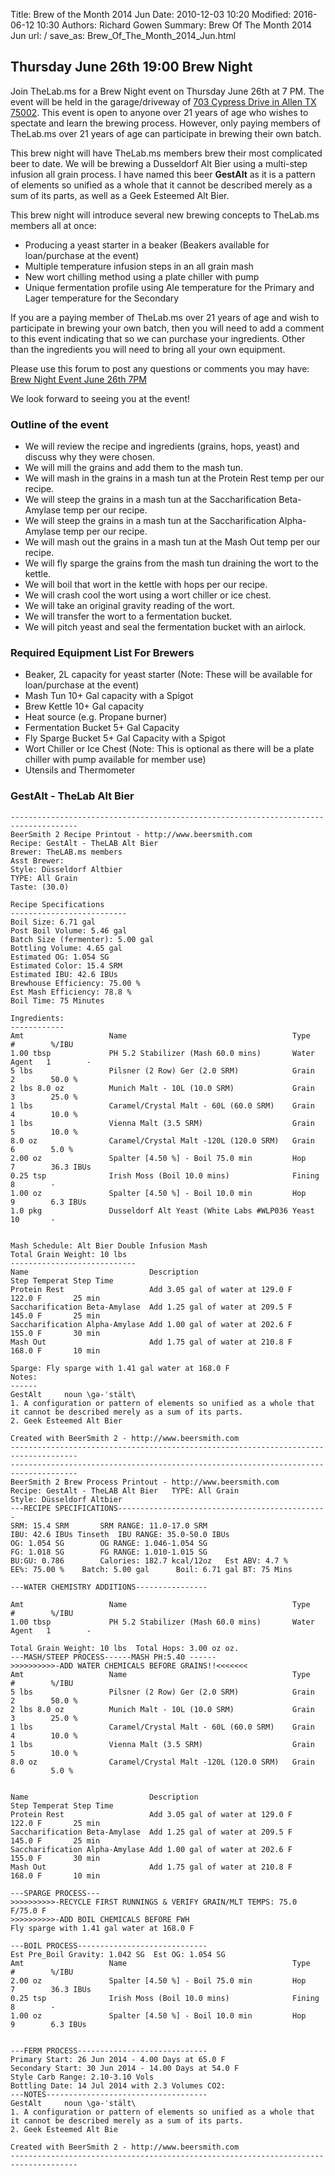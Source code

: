 Title: Brew of the Month 2014 Jun
Date: 2010-12-03 10:20
Modified: 2016-06-12 10:30
Authors: Richard Gowen
Summary: Brew Of The Month 2014 Jun
url: /
save_as: Brew_Of_The_Month_2014_Jun.html

Thursday June 26th 19:00 Brew Night
-----------------------------------

Join TheLab.ms for a Brew Night event on Thursday June 26th at 7 PM. The
event will be held in the garage/driveway of [703 Cypress Drive in Allen
TX 75002](https://goo.gl/maps/l7MTr). This event is open to anyone over
21 years of age who wishes to spectate and learn the brewing process.
However, only paying members of TheLab.ms over 21 years of age can
participate in brewing their own batch.

This brew night will have TheLab.ms members brew their most complicated
beer to date. We will be brewing a Dusseldorf Alt Bier using a
multi-step infusion all grain process. I have named this beer
**GestAlt** as it is a pattern of elements so unified as a whole that it
cannot be described merely as a sum of its parts, as well as a Geek
Esteemed Alt Bier.

This brew night will introduce several new brewing concepts to TheLab.ms
members all at once:

-   Producing a yeast starter in a beaker (Beakers available for
    loan/purchase at the event)
-   Multiple temperature infusion steps in an all grain mash
-   New wort chilling method using a plate chiller with pump
-   Unique fermentation profile using Ale temperature for the Primary
    and Lager temperature for the Secondary

If you are a paying member of TheLab.ms over 21 years of age and wish to
participate in brewing your own batch, then you will need to add a
comment to this event indicating that so we can purchase your
ingredients. Other than the ingredients you will need to bring all your
own equipment.

Please use this forum to post any questions or comments you may have:
[Brew Night Event June 26th
7PM](http://forum.thelab.ms/viewtopic.php?f=11&t=2014)

We look forward to seeing you at the event!

### Outline of the event

-   We will review the recipe and ingredients (grains, hops, yeast) and
    discuss why they were chosen.
-   We will mill the grains and add them to the mash tun.
-   We will mash in the grains in a mash tun at the Protein Rest temp
    per our recipe.
-   We will steep the grains in a mash tun at the Saccharification
    Beta-Amylase temp per our recipe.
-   We will steep the grains in a mash tun at the Saccharification
    Alpha-Amylase temp per our recipe.
-   We will mash out the grains in a mash tun at the Mash Out temp per
    our recipe.
-   We will fly sparge the grains from the mash tun draining the wort to
    the kettle.
-   We will boil that wort in the kettle with hops per our recipe.
-   We will crash cool the wort using a wort chiller or ice chest.
-   We will take an original gravity reading of the wort.
-   We will transfer the wort to a fermentation bucket.
-   We will pitch yeast and seal the fermentation bucket with an
    airlock.

### Required Equipment List For Brewers

-   Beaker, 2L capacity for yeast starter (Note: These will be available
    for loan/purchase at the event)
-   Mash Tun 10+ Gal capacity with a Spigot
-   Brew Kettle 10+ Gal capacity
-   Heat source (e.g. Propane burner)
-   Fermentation Bucket 5+ Gal Capacity
-   Fly Sparge Bucket 5+ Gal Capacity with a Spigot
-   Wort Chiller or Ice Chest (Note: This is optional as there will be a
    plate chiller with pump available for member use)
-   Utensils and Thermometer

### GestAlt - TheLab Alt Bier

    -------------------------------------------------------------------------------------
    BeerSmith 2 Recipe Printout - http://www.beersmith.com
    Recipe: GestAlt - TheLAB Alt Bier
    Brewer: TheLAB.ms members
    Asst Brewer: 
    Style: Düsseldorf Altbier
    TYPE: All Grain
    Taste: (30.0) 

    Recipe Specifications
    --------------------------
    Boil Size: 6.71 gal
    Post Boil Volume: 5.46 gal
    Batch Size (fermenter): 5.00 gal   
    Bottling Volume: 4.65 gal
    Estimated OG: 1.054 SG
    Estimated Color: 15.4 SRM
    Estimated IBU: 42.6 IBUs
    Brewhouse Efficiency: 75.00 %
    Est Mash Efficiency: 78.8 %
    Boil Time: 75 Minutes

    Ingredients:
    ------------
    Amt                   Name                                     Type          #        %/IBU         
    1.00 tbsp             PH 5.2 Stabilizer (Mash 60.0 mins)       Water Agent   1        -             
    5 lbs                 Pilsner (2 Row) Ger (2.0 SRM)            Grain         2        50.0 %        
    2 lbs 8.0 oz          Munich Malt - 10L (10.0 SRM)             Grain         3        25.0 %        
    1 lbs                 Caramel/Crystal Malt - 60L (60.0 SRM)    Grain         4        10.0 %        
    1 lbs                 Vienna Malt (3.5 SRM)                    Grain         5        10.0 %        
    8.0 oz                Caramel/Crystal Malt -120L (120.0 SRM)   Grain         6        5.0 %         
    2.00 oz               Spalter [4.50 %] - Boil 75.0 min         Hop           7        36.3 IBUs     
    0.25 tsp              Irish Moss (Boil 10.0 mins)              Fining        8        -             
    1.00 oz               Spalter [4.50 %] - Boil 10.0 min         Hop           9        6.3 IBUs      
    1.0 pkg               Dusseldorf Alt Yeast (White Labs #WLP036 Yeast         10       -             


    Mash Schedule: Alt Bier Double Infusion Mash
    Total Grain Weight: 10 lbs
    ----------------------------
    Name                           Description                             Step Temperat Step Time     
    Protein Rest                   Add 3.05 gal of water at 129.0 F        122.0 F       25 min        
    Saccharification Beta-Amylase  Add 1.25 gal of water at 209.5 F        145.0 F       25 min        
    Saccharification Alpha-Amylase Add 1.00 gal of water at 202.6 F        155.0 F       30 min        
    Mash Out                       Add 1.75 gal of water at 210.8 F        168.0 F       10 min        

    Sparge: Fly sparge with 1.41 gal water at 168.0 F
    Notes:
    ------
    GestAlt     noun \gə-ˈstält\
    1. A configuration or pattern of elements so unified as a whole that it cannot be described merely as a sum of its parts.
    2. Geek Esteemed Alt Bier

    Created with BeerSmith 2 - http://www.beersmith.com
    -------------------------------------------------------------------------------------
    -------------------------------------------------------------------------------------
    BeerSmith 2 Brew Process Printout - http://www.beersmith.com
    Recipe: GestAlt - TheLAB Alt Bier   TYPE: All Grain
    Style: Düsseldorf Altbier
    ---RECIPE SPECIFICATIONS-----------------------------------------------
    SRM: 15.4 SRM       SRM RANGE: 11.0-17.0 SRM
    IBU: 42.6 IBUs Tinseth  IBU RANGE: 35.0-50.0 IBUs
    OG: 1.054 SG        OG RANGE: 1.046-1.054 SG
    FG: 1.018 SG        FG RANGE: 1.010-1.015 SG
    BU:GU: 0.786        Calories: 182.7 kcal/12oz   Est ABV: 4.7 %      
    EE%: 75.00 %    Batch: 5.00 gal      Boil: 6.71 gal BT: 75 Mins

    ---WATER CHEMISTRY ADDITIONS----------------

    Amt                   Name                                     Type          #        %/IBU         
    1.00 tbsp             PH 5.2 Stabilizer (Mash 60.0 mins)       Water Agent   1        -             

    Total Grain Weight: 10 lbs  Total Hops: 3.00 oz oz.
    ---MASH/STEEP PROCESS------MASH PH:5.40 ------
    >>>>>>>>>>-ADD WATER CHEMICALS BEFORE GRAINS!!<<<<<<<
    Amt                   Name                                     Type          #        %/IBU         
    5 lbs                 Pilsner (2 Row) Ger (2.0 SRM)            Grain         2        50.0 %        
    2 lbs 8.0 oz          Munich Malt - 10L (10.0 SRM)             Grain         3        25.0 %        
    1 lbs                 Caramel/Crystal Malt - 60L (60.0 SRM)    Grain         4        10.0 %        
    1 lbs                 Vienna Malt (3.5 SRM)                    Grain         5        10.0 %        
    8.0 oz                Caramel/Crystal Malt -120L (120.0 SRM)   Grain         6        5.0 %         


    Name                           Description                             Step Temperat Step Time     
    Protein Rest                   Add 3.05 gal of water at 129.0 F        122.0 F       25 min        
    Saccharification Beta-Amylase  Add 1.25 gal of water at 209.5 F        145.0 F       25 min        
    Saccharification Alpha-Amylase Add 1.00 gal of water at 202.6 F        155.0 F       30 min        
    Mash Out                       Add 1.75 gal of water at 210.8 F        168.0 F       10 min        

    ---SPARGE PROCESS---
    >>>>>>>>>>-RECYCLE FIRST RUNNINGS & VERIFY GRAIN/MLT TEMPS: 75.0 F/75.0 F
    >>>>>>>>>>-ADD BOIL CHEMICALS BEFORE FWH
    Fly sparge with 1.41 gal water at 168.0 F

    ---BOIL PROCESS-----------------------------
    Est Pre_Boil Gravity: 1.042 SG  Est OG: 1.054 SG
    Amt                   Name                                     Type          #        %/IBU         
    2.00 oz               Spalter [4.50 %] - Boil 75.0 min         Hop           7        36.3 IBUs     
    0.25 tsp              Irish Moss (Boil 10.0 mins)              Fining        8        -             
    1.00 oz               Spalter [4.50 %] - Boil 10.0 min         Hop           9        6.3 IBUs      


    ---FERM PROCESS-----------------------------
    Primary Start: 26 Jun 2014 - 4.00 Days at 65.0 F
    Secondary Start: 30 Jun 2014 - 14.00 Days at 54.0 F
    Style Carb Range: 2.10-3.10 Vols
    Bottling Date: 14 Jul 2014 with 2.3 Volumes CO2: 
    ---NOTES------------------------------------
    GestAlt     noun \gə-ˈstält\
    1. A configuration or pattern of elements so unified as a whole that it cannot be described merely as a sum of its parts.
    2. Geek Esteemed Alt Bie

    Created with BeerSmith 2 - http://www.beersmith.com
    -------------------------------------------------------------------------------------
